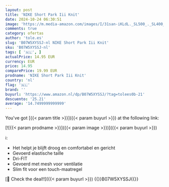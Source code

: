 ```yaml
---
layout: post
title: 'NIKE Short Park Iii Knit'
date: 2024-10-24 06:30:51
image: 'https://m.media-amazon.com/images/I/31san-iKLdL._SL500_._SL400_.jpg'
comments: true
category: ofertas
author: 'tole.es'
slug: 'B07W5XYSSJ-nl NIKE Short Park Iii Knit'
sku: 'B07W5XYSSJ-nl'
tags: [ '🇳🇱', ]
actualPrice: 14.95 EUR
currency: EUR
price: 14.95
comparePrice: 19.99 EUR
prodname: 'NIKE Short Park Iii Knit'
country: 'nl'
flag: '🇳🇱'
brand: ''
buyurl: 'https://www.amazon.nl/dp/B07W5XYSSJ/?tag=tolees0b-21'
descuento: '25.21'
average: '14.7499999999999'
---
```


You've got [{{< param title >}}]({{< param buyurl >}}) at the following link:

[![{{< param prodname >}}]({{< param image >}})]({{< param buyurl >}})

ℹ️:

- Het helpt je blijft droog en comfortabel en gericht
- Gevoerd elastische taille
- Dri-FIT
- Gevoerd met mesh voor ventilatie
- Slim fit voor een touch-maatregel

[🛒 Check the deal!!]({{< param buyurl >}})
{{<world>}}B07W5XYSSJ{{</world>}}

